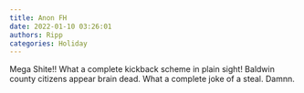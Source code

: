 ```yaml
---
title: Anon FH
date: 2022-01-10 03:26:01
authors: Ripp
categories: Holiday
---
```


 Mega Shite!! What a complete kickback scheme in plain sight! Baldwin county citizens appear brain dead. What a complete joke of a steal. Damnn.